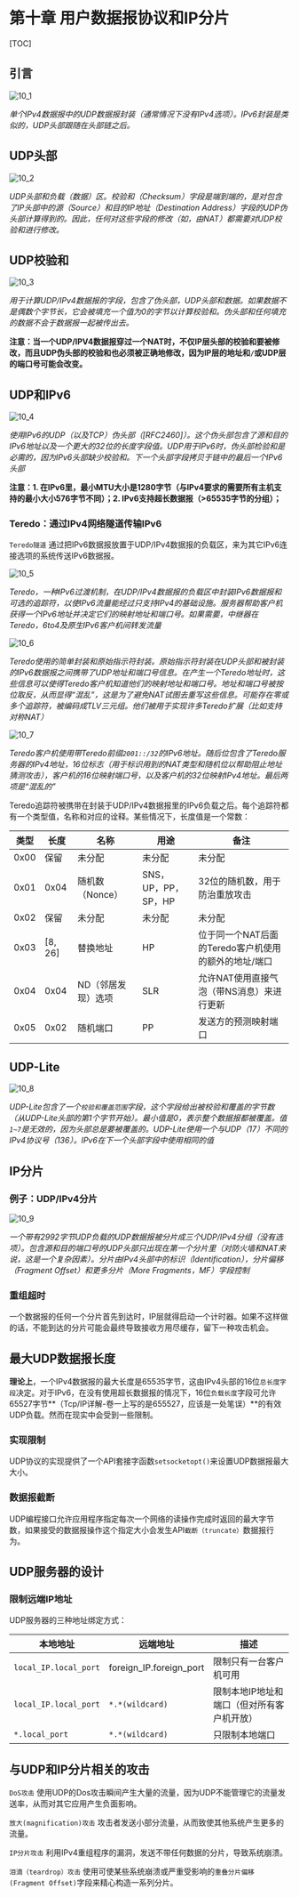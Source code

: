# 第十章 用户数据报协议和IP分片

[TOC]



## 引言

![10_1](res/10_1.png)

*单个IPv4数据报中的UDP数据报封装（通常情况下没有IPv4选项）。IPv6封装是类似的，UDP头部跟随在头部链之后。*



## UDP头部

![10_2](res/10_2.png)

*UDP头部和负载（数据）区。校验和（Checksum）字段是端到端的，是对包含了IP头部中的源（Source）和目的IP地址（Destination Address）字段的UDP伪头部计算得到的。因此，任何对这些字段的修改（如，由NAT）都需要对UDP校验和进行修改。*



## UDP校验和

![10_3](res/10_3.png)

*用于计算UDP/IPv4数据报的字段，包含了伪头部，UDP头部和数据。如果数据不是偶数个字节长，它会被填充一个值为0的字节以计算校验和。伪头部和任何填充的数据不会于数据报一起被传出去。*

**注意：当一个UDP/IPV4数据报穿过一个NAT时，不仅IP层头部的校验和要被修改，而且UDP伪头部的校验和也必须被正确地修改，因为IP层的地址和`/`或UDP层的端口号可能会改变。**



## UDP和IPv6

![10_4](res/10_4.png)

*使用IPv6的UDP（以及TCP）伪头部（[RFC2460]）。这个伪头部包含了源和目的IPv6地址以及一个更大的32位的长度字段值。UDP用于IPv6时，伪头部检验和是必需的，因为IPv6头部缺少校验和。下一个头部字段拷贝于链中的最后一个IPv6头部*

**注意：1. 在IPv6里，最小MTU大小是1280字节（与IPv4要求的需要所有主机支持的最小大小576字节不同）；2. IPv6支持超长数据报（>65535字节的分组）；**

### Teredo：通过IPv4网络隧道传输IPv6

`Teredo隧道` 通过把IPv6数据报放置于UDP/IPv4数据报的负载区，来为其它IPv6连接选项的系统传送IPv6数据报。

![10_5](res/10_5.png)

*Teredo，一种IPv6过渡机制，在UDP/IPv4数据报的负载区中封装IPv6数据报和可选的追踪符，以使IPv6流量能经过只支持IPv4的基础设施。服务器帮助客户机获得一个IPv6地址并决定它们的映射地址和端口号。如果需要，中继器在Teredo，6to4及原生IPv6客户机间转发流量*

![10_6](res/10_6.png)

*Teredo使用的简单封装和原始指示符封装。原始指示符封装在UDP头部和被封装的IPv6数据报之间携带了UDP地址和端口号信息。在产生一个Teredo地址时，这些信息可以使得Teredo客户机知道他们的映射地址和端口号。地址和端口号被按位取反，从而显得“混乱”，这是为了避免NAT试图去重写这些信息。可能存在零或多个追踪符，被编码成TLV三元组。他们被用于实现许多Teredo扩展（比如支持对称NAT）*

![10_7](res/10_7.png)

*Teredo客户机使用带Teredo前缀`2001::/32`的IPv6地址。随后位包含了Teredo服务器的IPv4地址，16位标志（用于标识用到的NAT类型和随机位以帮助阻止地址猜测攻击），客户机的16位映射端口号，以及客户机的32位映射IPv4地址。最后两项是“混乱的”*

Teredo追踪符被携带在封装于UDP/IPv4数据报里的IPv6负载之后。每个追踪符都有一个类型值，名称和对应的诠释。某些情况下，长度值是一个常数：

| 类型 | 长度    | 名称               | 用途                | 备注                                                 |
| ---- | ------- | ------------------ | ------------------- | ---------------------------------------------------- |
| 0x00 | 保留    | 未分配             | 未分配              | 未分配                                               |
| 0x01 | 0x04    | 随机数（Nonce）    | SNS，UP，PP，SP，HP | 32位的随机数，用于防治重放攻击                       |
| 0x02 | 保留    | 未分配             | 未分配              | 未分配                                               |
| 0x03 | [8, 26] | 替换地址           | HP                  | 位于同一个NAT后面的Teredo客户机使用的额外的地址/端口 |
| 0x04 | 0x04    | ND（邻居发现）选项 | SLR                 | 允许NAT使用直接气泡（带NS消息）来进行更新            |
| 0x05 | 0x02    | 随机端口           | PP                  | 发送方的预测映射端口                                 |



## UDP-Lite

![10_8](res/10_8.png)

*UDP-Lite包含了一个`校验和覆盖范围`字段，这个字段给出被校验和覆盖的字节数（从UDP-Lite头部的第1个字节开始）。最小值是0，表示整个数据报都被覆盖。值`1~7`是无效的，因为头部总是要被覆盖的。UDP-Lite使用一个与UDP（17）不同的IPv4协议号（136）。IPv6在下一个头部字段中使用相同的值*



## IP分片

### 例子：UDP/IPv4分片

![10_9](res/10_9.png)

*一个带有2992字节UDP负载的UDP数据报被分片成三个UDP/IPv4分组（没有选项）。包含源和目的端口号的UDP头部只出现在第一个分片里（对防火墙和NAT来说，这是一个复杂因素）。分片由IPv4头部中的标识（Identification），分片偏移（Fragment Offset）和更多分片（More Fragments，MF）字段控制*

### 重组超时

一个数据报的任何一个分片首先到达时，IP层就得启动一个计时器。如果不这样做的话，不能到达的分片可能会最终导致接收方用尽缓存，留下一种攻击机会。



## 最大UDP数据报长度

**理论上**，一个IPv4数据报的最大长度是65535字节，这由IPv4头部的16位`总长度字段`决定。对于IPv6，在没有使用超长数据报的情况下，16位`负载长度`字段可允许65527字节**（Tcp/IP详解-卷一上写的是655527，应该是一处笔误）**的有效UDP负载。然而在现实中会受到一些限制。

### 实现限制

UDP协议的实现提供了一个API套接字函数`setsocketopt()`来设置UDP数据报最大大小。

### 数据报截断

UDP编程接口允许应用程序指定每次一个网络的读操作完成时返回的最大字节数，如果接受的数据报操作这个指定大小会发生API`截断（truncate）`数据报行为。



## UDP服务器的设计

### 限制远端IP地址

UDP服务器的三种地址绑定方式：

| 本地地址              | 远端地址                | 描述                                       |
| --------------------- | ----------------------- | ------------------------------------------ |
| `local_IP.local_port` | foreign_IP.foreign_port | 限制只有一台客户机可用                     |
| `local_IP.local_port` | `*.*(wildcard)`         | 限制本地IP地址和端口（但对所有客户机开放） |
| `*.local_port`        | `*.*(wildcard)`         | 只限制本地端口                             |



## 与UDP和IP分片相关的攻击

`DoS攻击` 使用UDP的Dos攻击瞬间产生大量的流量，因为UDP不能管理它的流量发送率，从而对其它应用产生负面影响。

`放大(magnification)攻击` 攻击者发送小部分流量，从而致使其他系统产生更多的流量。

`IP分片攻击` 利用IPv4重组程序的漏洞，发送不带任何数据的分片，导致系统崩溃。

`泪滴（teardrop）攻击` 使用可使某些系统崩溃或严重受影响的`重叠分片偏移(Fragment Offset)`字段来精心构造一系列分片。



